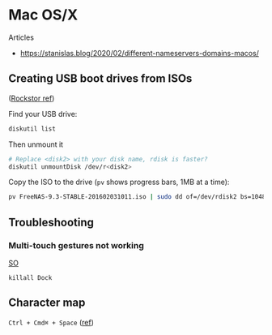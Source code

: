 # Mac OS/X

Articles

* <https://stanislas.blog/2020/02/different-nameservers-domains-macos/>

## Creating USB boot drives from ISOs

([Rockstor ref](http://rockstor.com/blog/tutorials/creating-a-rockstor-usb-install-drive-on-your-mac/))

Find your USB drive:

```sh
diskutil list
```

Then unmount it

```sh
# Replace <disk2> with your disk name, rdisk is faster?
diskutil unmountDisk /dev/r<disk2>
```

Copy the ISO to the drive (`pv` shows progress bars, 1MB at a time):

```sh
pv FreeNAS-9.3-STABLE-201602031011.iso | sudo dd of=/dev/rdisk2 bs=1048576
```

## Troubleshooting

### Multi-touch gestures not working

[SO](http://apple.stackexchange.com/a/171529/109323)
```
killall Dock
```

## Character map

`Ctrl + Cmd⌘ + Space` ([ref](https://support.apple.com/en-gb/HT201586))